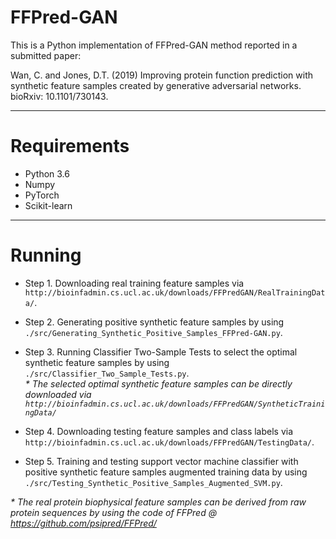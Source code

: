# FFPred-GAN

This is a Python implementation of FFPred-GAN method reported in a submitted paper:

Wan, C. and Jones, D.T. (2019) Improving protein function prediction with synthetic feature samples created by generative adversarial networks. bioRxiv: 10.1101/730143.

---------------------------------------------------------------
# Requirements

- Python 3.6 
- Numpy 
- PyTorch
- Scikit-learn

---------------------------------------------------------------
# Running 

* Step 1. Downloading real training feature samples via `http://bioinfadmin.cs.ucl.ac.uk/downloads/FFPredGAN/RealTrainingData/`.

* Step 2. Generating positive synthetic feature samples by using `./src/Generating_Synthetic_Positive_Samples_FFPred-GAN.py`.
 
* Step 3. Running Classifier Two-Sample Tests to select the optimal synthetic feature samples by using `./src/Classifier_Two_Sample_Tests.py`.<br/> _* The selected optimal synthetic feature samples can be directly downloaded via `http://bioinfadmin.cs.ucl.ac.uk/downloads/FFPredGAN/SyntheticTrainingData/`_

* Step 4. Downloading testing feature samples and class labels via `http://bioinfadmin.cs.ucl.ac.uk/downloads/FFPredGAN/TestingData/`.

* Step 5. Training and testing support vector machine classifier with positive synthetic feature samples augmented training data by using `./src/Testing_Synthetic_Positive_Samples_Augmented_SVM.py`.

_* The real protein biophysical feature samples can be derived from raw protein sequences by using the code of FFPred @ https://github.com/psipred/FFPred/_

